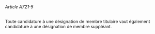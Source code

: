 ###### Article A721-5

Toute candidature à une désignation de membre titulaire vaut également candidature à une désignation de membre suppléant.

